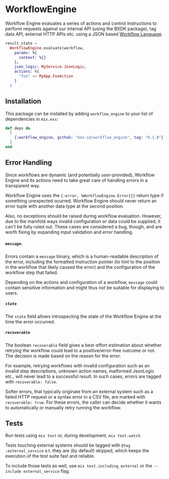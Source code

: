 # WorkflowEngine

Workflow Engine evaluates a series of actions and control instructions to perform requests against our internal API (using the BXDK package), tag data API, external HTTP APIs etc. using a JSON based [Workflow Language](./workflow_language.md).

```elixir
result_state =
  WorkflowEngine.evaluate(workflow,
    params: %{
      context: %{}
    },
    json_logic: MyService.JsonLogic,
    actions: %{
      "foo" => MyApp.FooAction
    }
  )
```

## Installation

This package can be installed by adding `workflow_engine` to your list of dependencies in `mix.exs`:

```elixir
def deps do
  [
    {:workflow_engine, github: "box-id/workflow_engine", tag: "0.1.0"}
  ]
end
```

## Error Handling

Since workflows are dynamic (and potentially user-provided), Workflow Engine and its actions need
to take great care of handling errors in a transparent way.

Workflow Engine uses the `{:error, %WorkflowEngine.Error{}}` return type if something unexpected
ocurred. Workflow Engine should never return an error tuple with another data type at the second
position.

Also, no exceptions should be raised during workflow evaluation. However, due to the manifold ways
invalid configuration or data could be supplied, it can't be fully ruled out. These cases are
considered a bug, though, and are worth fixing by expanding input validation and error handling.

##### `message`.

Errors contain a `message` binary, which is a human-readable description of the error, including
the formatted instruction pointer (to hint to the position in the workflow that likely caused the
error) and the configuration of the workflow step that failed.

Depending on the actions and configuration of a workflow, `message` could contain
sensitive information and might thus not be suitable for displaying to users.

##### `state`

The `state` field allows introspecting the state of the Workflow Engine at the time the error
occurred.

##### `recoverable`

The boolean `recoverable` field gives a best-effort estimation about whether retrying the workflow
could lead to a positive/error-free outcome or not. The decision is made based on the reason for
the error.

For example, retrying workflows with invalid configuration such as an invalid step descriptions,
unknown action names, malformed JsonLogic etc., will never lead to a successful result. In such
cases, errors are tagged with `recoverable: false`.

Softer errors, that typically originate from an external system such as a failed HTTP request or a
syntax error in a CSV file, are marked with `recoverable: true`. For these errors, the caller can
decide whether it wants to automatically or manually retry running the workflow.

## Tests

Run tests using `mix test` or, during development, `mix test.watch`.

Tests touching external systems should be tagged with `@tag :external_service` s.t.
they are (by default) skipped, which keeps the execution of the test suite fast and reliable.

To include those tests as well, use `mix test.including_external` or the `--include
external_service` flag.
